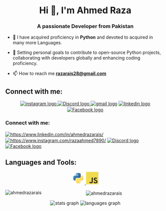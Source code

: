<h1 align="center">Hi 👋, I'm Ahmed Raza</h1>
<h3 align="center">A passionate Developer from Pakistan</h3>


- 🌱 I have acquired proficiency in **Python** and devoted to acquired in many more Languages.
- 🚀 Setting personal goals to contribute to open-source Python projects, collaborating with developers globally and enhancing coding proficiency.


- 📫 How to reach me **razarais28@gmail.com**
<h2 align="left">Connect with me:</h2>
<div align="center">
 <a href="https://www.instagram.com/razaahmed7890/"></a>
  <a href="https://www.instagram.com/razaahmed7890"> <img src="https://img.shields.io/static/v1?message=Instagram&logo=instagram&label=&color=E4405F&logoColor=white&labelColor=&style=for-the-badge" height="35" alt="instagram logo"  /> </a>
  <a href="https://discord.com/users/ahmedraza0209_87718">
  <img src="https://img.shields.io/static/v1?message=Discord&logo=discord&label=&color=7289DA&logoColor=white&labelColor=&style=for-the-badge" height="35" alt="Discord logo" />
</a>
  <a href="mailto:razarais28@gmail.com"><img src="https://img.shields.io/static/v1?message=Gmail&logo=gmail&label=&color=D14836&logoColor=white&labelColor=&style=for-the-badge" height="35" alt="gmail logo"  /></a>
  <a href="https://www.linkedin.com/in/ahmedrazarais"> <img src="https://img.shields.io/static/v1?message=LinkedIn&logo=linkedin&label=&color=0077B5&logoColor=white&labelColor=&style=for-the-badge" height="35" alt="linkedin logo"  /> </a>
 <a href="https://www.facebook.com/profile.php?id=100069629424467&mibextid=ZbWKwL" target="_blank">
  <img align="center" src="https://img.shields.io/static/v1?message=Facebook&logo=facebook&label=&color=1877F2&logoColor=white&labelColor=&style=for-the-badge" alt="Facebook logo" height="30" width="40" />
</a>


<h3 align="left">Connect with me:</h3>
<p align="left">
<a href="https://linkedin.com/in/https://www.linkedin.com/in/ahmedrazarais/" target="blank"><img align="center" src="https://raw.githubusercontent.com/rahuldkjain/github-profile-readme-generator/master/src/images/icons/Social/linked-in-alt.svg" alt="https://www.linkedin.com/in/ahmedrazarais/" height="30" width="40" /></a>
<a href="https://instagram.com/https://www.instagram.com/razaahmed7890/" target="blank"><img align="center" src="https://raw.githubusercontent.com/rahuldkjain/github-profile-readme-generator/master/src/images/icons/Social/instagram.svg" alt="https://www.instagram.com/razaahmed7890/" height="30" width="40" /></a>
<a href="https://discord.com/users/ahmedraza0209_87718" target="_blank">
  <img align="center" src="https://img.shields.io/static/v1?message=Discord&logo=discord&label=&color=7289DA&logoColor=white&labelColor=&style=for-the-badge" alt="Discord logo" height="30" width="40" />
<a href="https://www.facebook.com/profile.php?id=100069629424467&mibextid=ZbWKwL" target="_blank">
  <img align="center" src="https://img.shields.io/static/v1?message=Facebook&logo=facebook&label=&color=1877F2&logoColor=white&labelColor=&style=for-the-badge" alt="Facebook logo" height="30" width="40" />
</a>
</a>

</p>
<h2 align="left">Languages and Tools:</h2>
<p align="center">
    <a href="https://www.python.org/" target="_blank" rel="noreferrer">
        <img src="https://raw.githubusercontent.com/devicons/devicon/master/icons/python/python-original.svg" alt="python" width="40" height="40"/>
    </a>
    <a href="https://developer.mozilla.org/en-US/docs/Web/JavaScript" target="_blank" rel="noreferrer">
        <img src="https://raw.githubusercontent.com/devicons/devicon/master/icons/javascript/javascript-original.svg" alt="javascript" width="40" height="40"/>
    </a>
</p>

<p><img align="left" src="https://github-readme-stats.vercel.app/api/top-langs?username=ahmedrazarais&show_icons=true&locale=en&layout=compact" alt="ahmedrazarais" /></p>

<p>&nbsp;<img align="center" src="https://github-readme-stats.vercel.app/api?username=ahmedrazarais&show_icons=true&locale=en" alt="ahmedrazarais" /></p>
<div align="center">
  <img src="https://github-readme-stats.vercel.app/api?username=ahmedrazaraisl&hide_title=false&hide_rank=false&show_icons=true&include_all_commits=true&count_private=true&disable_animations=false&theme=dracula&locale=en&hide_border=false" height="150" alt="stats graph"  />
  <img src="https://github-readme-stats.vercel.app/api/top-langs?username=ahmedrazarais&locale=en&hide_title=false&layout=compact&card_width=320&langs_count=5&theme=dracula&hide_border=false" height="150" alt="languages graph"  />
</div>
